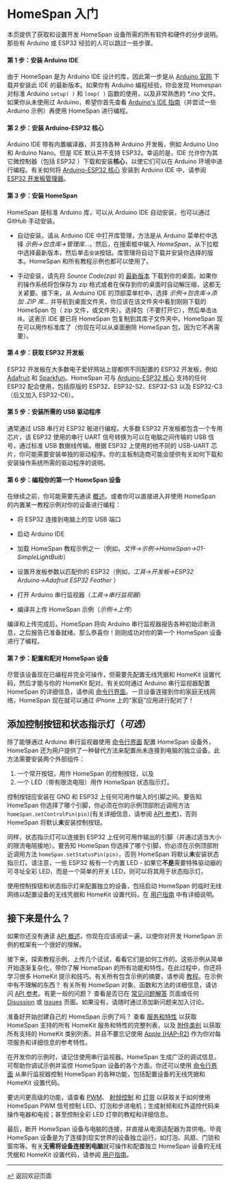 <!--  原文时间：2023.7.11，校对时间：2025.5.13   -->

# HomeSpan 入门

本页提供了获取和设置开发 HomeSpan 设备所需的所有软件和硬件的分步说明。那些有 Arduino 或 ESP32 经验的人可以跳过一些步骤。

#### 第 1 步：安装 Arduino IDE

由于 HomeSpan 是为 Arduino IDE 设计的库，因此第一步是从 [Arduino 官网](https://www.arduino.cc/en/software) 下载并安装此 IDE 的最新版本。如果你有 Arduino 编程经验，你会发现 Homespan 对标准 Arduino `setup( )` 和 `loop( )` 函数的使用，以及非常熟悉的 *\*.ino* 文件。如果你从未使用过 Arduino，希望你首先查看 [Arduino's IDE 指南](https://www.arduino.cc/en/Guide/Environment)（并尝试一些 Arduino 示例）再使用 HomeSpan 进行编程。

#### 第 2 步：安装 Arduino-ESP32 核心

Arduino IDE 带有内置编译器，并支持各种 Arduino 开发板，例如 Arduino Uno 和 Arduino Nano。但是 IDE 默认并不支持 ESP32。幸运的是，IDE 允许你为其它微控制器（包括 ESP32 ）下载和安装**核心**，以使它们可以在 Arduino 环境中进行编程。有关如何将 [Arduino-ESP32 核心](https://github.com/espressif/arduino-esp32/blob/master/docs/arduino-ide/boards_manager.md) 安装到 Arduino IDE 中，请参阅 [ESP32 开发板管理器](https://github.com/espressif/arduino-esp32/blob/master/docs/arduino-ide/boards_manager.md)。

#### 第 3 步：安装 HomeSpan

HomeSpan 是标准 Arduino 库，可以从 Arduino IDE 自动安装，也可以通过 GitHub 手动安装。

- 自动安装，请从 Arduino IDE 中打开库管理，方法是从 Arduino 菜单栏中选择 *示例→包含库→管理库...*。然后，在搜索框中输入 *HomeSpan*，从下拉框中选择最新版本，然后单击`安装`按钮。库管理将自动下载并安装你选择的版本。HomeSpan 和所有教程示例也都可以使用了。

- 手动安装，请先将 *Source Code(zip)* 的 [最新版本](https://github.com/HomeSpan/HomeSpan/releases/latest) 下载到你的桌面。如果你的操作系统将包保存为 zip 格式或者在保存到你的桌面时自动解压缩，这都无关紧要。接下来，从 Arduino IDE 的顶部菜单栏中，选择 *示例→包含库→添加 .ZIP 库...* 并导航到桌面文件夹，你应该在该文件夹中看到刚刚下载的 HomeSpan 包（ zip 文件，或文件夹）。选择包（不要打开它），然后单击`选择`。这表示 IDE 要已将 HomeSpan 包复制到其库子文件夹中。HomeSpan 现在可以用作标准库了（你现在可以从桌面删除 HomeSpan 包，因为它不再需要）。

#### 第 4 步：获取 ESP32 开发板

ESP32 开发板在大多数电子爱好网站上提都供不同配置的 ESP32 开发板，例如 [Adafruit](https://www.adafruit.com) 和 [Sparkfun](https://www.sparkfun.com)。HomeSpan 可与 [Arduino-ESP32 核心](https://docs.espressif.com/projects/arduino-esp32/en/latest/getting_started.html#supported-soc-s) 支持的任何 ESP32 配合使用，包括原版的 ESP32、ESP32-S2、ESP32-S3 以及 ESP32-C3（后又加入 ESP32-C6）。

#### 第 5 步：安装所需的 USB 驱动程序

通常通过 USB 串行对 ESP32 板进行编程。大多数 ESP32 开发板都包含一个专用芯片，该 ESP32 使用的串行 UART 信号转换为可以在电脑之间传输的 USB 信号，通过标准 USB 数据线传输。根据 ESP32 上使用的他不同的 USB-UART 芯片，你可能需要安装单独的驱动程序。你的主板制造商可能会提供有关如何下载和安装操作系统所需的驱动程序的说明。

#### 第 6 步：编程你的第一个 HomeSpan 设备

在继续之前，你可能需要先通读 [概述](Overview.md)。或者你可以直接进入并使用 HomeSpan 的内置某一教程示例对你的设备进行编程：

- 将 ESP32 连接到电脑上的空 USB 端口

- 启动 Arduino IDE

- 加载 HomeSpan 教程示例之一（例如，*文件→示例→HomeSpan→01-SimpleLightBulb*）

- 设置开发板参数以匹配你的 ESP32（例如，*工具→开发板→ESP32 Arduino→Adafruit ESP32 Feather* ）

- 打开 Arduino 串行监视器（*工具→串行监视器*）

- 编译并上传 HomeSpan 示例（*示例→上传*）

编译和上传完成后，HomeSpan 将向 Arduino 串行监视器报告各种初始诊断消息，之后报告已准备就绪。那么恭喜你！刚刚成功对你的第一个 HomeSpan 设备进行了编程。

#### 第 7 步：配置和配对 HomeSpan 设备

尽管该设备现在已编程并完全可操作，但需要先配置无线凭据和 HomeKit 设置代码，然后才能与你的 HomeKit 配对。有关如何通过 Arduino 串行监视器配置 HomeSpan 的详细信息，请参阅 [命令行界面](CLI.md)。一旦设备连接到你的家庭无线网络，HomeSpan 现在就可以通过 iPhone 上的“家庭”应用进行配对了！

## 添加控制按钮和状态指示灯（*可选*）

除了能够通过 Arduino 串行监视器使用 [命令行界面](CLI.md) 配置 HomeSpan 设备外，HomeSpan 还为用户提供了一种替代方法来配置尚未连接到电脑的独立设备。此方法需要安装两个外部组件：

1. 一个常开按钮，用作 HomeSpan 的控制按钮，以及
2. 一个 LED（带有限流电阻）用作 HomeSpan 状态指示灯。

控制按钮应安装在 GND 和 ESP32 上任何可用作输入的引脚之间。要告知 HomeSpan 你选择了哪个引脚，你必须在你的示例顶部附近调用方法 `homeSpan.setControlPin(pin)`(有关详细信息，请参阅 [API 参考](Reference.md))，否则 HomeSpan 将默认**未**安装控制按钮。

同样，状态指示灯可以连接到 ESP32 上任何可用作输出的引脚（并通过适当大小的限流电阻接地）。要告知 HomeSpan 你选择了哪个引脚，你必须在示例顶部附近调用方法 `homeSpan.setStatusPin(pin)`，否则 HomeSpan 将默认**未**安装状态指示灯。请注意，一些 ESP32 板有一个内置 LED - 如果它**不是**需要特殊驱动器的可寻址全彩 LED，而是一个简单的开关 LED，则可以将其用于状态指示灯。

使用控制按钮和状态指示灯来配置独立的设备，包括启动 HomeSpan 的临时无线网络以配置设备的无线凭据和 HomeKit 设置代码，在 [用户指南](UserGuide.md) 中有详细说明。

## 接下来是什么？

如果你还没有通读 [API 概述](Overview.md)，你现在应该阅读一遍，以便你对开发 HomeSpan 示例的框架有一个很好的理解。

接下来，探索教程示例，上传几个试试，看看它们是如何工作的。这些示例从简单开始逐渐复杂化，带你了解 HomeSpan 的所有功能和特性。在此过程中，你还将学习很多 HomeKit 提示和技巧。有关所有包含示例的摘要，请参阅 [教程](Tutorials.md)。在示例中有不理解的东西？ 有关所有 HomeSpan 对象、函数和方法的详细信息，请访问 [API 参考](Reference.md)。有更一般的问题？ 查看是否已在 [常见问题解答](FAQ.md) 页面或任何 [Disussion](https://github.com/HomeSpan/HomeSpan/discussions) 或 [Issues](https://github.com/HomeSpan/HomeSpan/issues) 页面。如果没有，请随时通过添加新问题来加入讨论。

准备好开始创建自己的 HomeSpan 示例了吗？ 查看 [服务和特性](ServiceList.md) 以获取 HomeSpan 支持的所有 HomeKit 服务和特性的完整列表，以及 [附件类别](Categories.md) 以获取所有支持的 HomeKit 类别列表。并且不要忘记使用 [Apple (HAP-R2)](../docs/HAP-R2.pdf) 作为你对每项服务和详细信息的参考特性。

在开发你的示例时，请记住使用串行监视器。HomeSpan 生成广泛的调试信息，可帮助你调试示例并监控 HomeSpan 设备的各个方面。你还可以使用 [命令行界面](CLI.md) 从串行监视器控制 HomeSpan 的各种功能，包括配置设备的无线凭据和 HomeKit 设置代码。

要访问更高级的功能，请查看 [PWM](PWM.md)、 [射频控制](RMT.md) 和 [灯带](Pixels.md) 以获取关于如何使用 HomeSpan PWM 信号控制 LED、灯泡和步进电机；生成射频和红外遥控代码来操作电器和电视；甚至控制全彩 LED 灯带的教程和详细信息。

最后，断开 HomeSpan 设备与电脑的连接，并直接从电源适配器为其供电。毕竟 HomeSpan 设备是为了连接到现实世界的设备独立运行，如灯泡、风扇、门锁和窗帘等。有关**无需将设备连接到电脑**就可操作和配置独立 HomeSpan 设备的无线凭据和 HomeKit 设置代码，请参阅 [用户指南](UserGuide.md)。

---

[↩️](../README.md#resources) 返回欢迎页面
